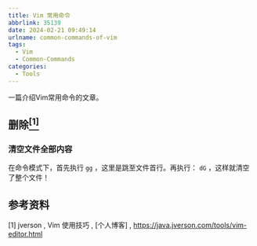 ```yaml
---
title: Vim 常用命令
abbrlink: 35139
date: 2024-02-21 09:49:14
urlname: common-commands-of-vim
tags:
  - Vim
  - Common-Commands
categories:
  - Tools
---
```

一篇介绍Vim常用命令的文章。

## 删除[<sup>[1]</sup>](#refer-anchor-1)

### 清空文件全部内容

在命令模式下，首先执行 ```gg``` ，这里是跳至文件首行。再执行： ```dG``` ，这样就清空了整个文件！

## 参考资料

 <div id="refer-anchor-1"></div>
 
 [1] jverson , Vim 使用技巧 , [个人博客] , https://java.jverson.com/tools/vim-editor.html

